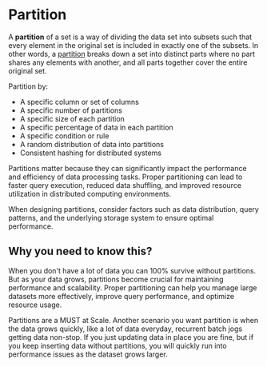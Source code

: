 # Partition

A **partition** of a set is a way of dividing the data set into subsets such that every element in the original set is included in exactly one of the subsets. In other words, a [partition](https://en.wikipedia.org/wiki/Partition_(database)) breaks down a set into distinct parts where no part shares any elements with another, and all parts together cover the entire original set.

Partition by:
* A specific column or set of columns
* A specific number of partitions
* A specific size of each partition
* A specific percentage of data in each partition
* A specific condition or rule
* A random distribution of data into partitions
* Consistent hashing for distributed systems

Partitions matter because they can significantly impact the performance and efficiency of data processing tasks. Proper partitioning can lead to faster query execution, reduced data shuffling, and improved resource utilization in distributed computing environments.

When designing partitions, consider factors such as data distribution, query patterns, and the underlying storage system to ensure optimal performance.

## Why you need to know this?

When you don't have a lot of data you can 100% survive without partitions. But as your data grows, partitions become crucial for maintaining performance and scalability. Proper partitioning can help you manage large datasets more effectively, improve query performance, and optimize resource usage.

Partitions are a MUST at Scale. Another scenario you want partition is when the data grows quickly, like a lot of data everyday, recurrent batch jogs getting data non-stop. If you just updating data in place you are fine, but if you keep inserting data without partitions, you will quickly run into performance issues as the dataset grows larger.